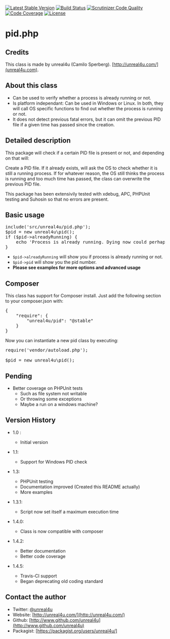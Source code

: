 [![Latest Stable Version](https://poser.pugx.org/unreal4u/pid/v/stable.png)](https://packagist.org/packages/unreal4u/pid)
[![Build Status](https://travis-ci.org/unreal4u/pid.png?branch=master)](https://travis-ci.org/unreal4u/pid)
[![Scrutinizer Code Quality](https://scrutinizer-ci.com/g/unreal4u/pid/badges/quality-score.png?s=250617550b830844374c830e955dfbdd31df3c11)](https://scrutinizer-ci.com/g/unreal4u/pid/)
[![Code Coverage](https://scrutinizer-ci.com/g/unreal4u/pid/badges/coverage.png?s=69f58ff3d306565bcde70c045878420f7bbdbd29)](https://scrutinizer-ci.com/g/unreal4u/pid/)
[![License](https://poser.pugx.org/unreal4u/pid/license.png)](https://packagist.org/packages/unreal4u/pid)

pid.php
======

Credits
--------

This class is made by unreal4u (Camilo Sperberg). [http://unreal4u.com/](unreal4u.com).

About this class
--------

* Can be used to verify whether a process is already running or not.
* Is platform independant: Can be used in Windows or Linux. In both, they will call OS specific functions to find out whether the process is running or not.
* It does not detect previous fatal errors, but it can omit the previous PID file if a given time has passed since the creation.

Detailed description
---------

This package will check if a certain PID file is present or not, and depending on that will:

Create a PID file.
If it already exists, will ask the OS to check whether it is still a running process.
If for whatever reason, the OS still thinks the process is running and too much time has passed, the class can overwrite the previous PID file.

This package has been extensivily tested with xdebug, APC, PHPUnit testing and Suhosin so that no errors are present.

Basic usage
----------

<pre>include('src/unreal4u/pid.php');
$pid = new unreal4u\pid();
if ($pid->alreadyRunning) {
    echo 'Process is already running. Dying now could perhaps be a good option';
}
</pre>
* `$pid->alreadyRunning` will show you if process is already running or not.
* `$pid->pid` will show you the pid number.
* **Please see examples for more options and advanced usage**

Composer
----------

This class has support for Composer install. Just add the following section to your composer.json with:

<pre>
{
    "require": {
        "unreal4u/pid": "@stable"
    }
}
</pre>

Now you can instantiate a new pid class by executing:

<pre>
require('vendor/autoload.php');

$pid = new unreal4u\pid();
</pre>

Pending
---------
* Better coverage on PHPUnit tests
    * Such as file system not writable
    * Or throwing some exceptions
    * Maybe a run on a windows machine?

Version History
----------

* 1.0 :
    * Initial version

* 1.1:
    * Support for Windows PID check

* 1.3:
    * PHPUnit testing
    * Documentation improved (Created this README actually)
    * More examples

* 1.3.1:
    * Script now set itself a maximum execution time

* 1.4.0:
    * Class is now compatible with composer

* 1.4.2:
    * Better documentation
    * Better code coverage
* 1.4.5:
    * Travis-CI support
    * Began deprecating old coding standard

Contact the author
-------

* Twitter:   [@unreal4u](http://twitter.com/unreal4u)
* Website:   [http://unreal4u.com/](http://unreal4u.com/)
* Github:    [http://www.github.com/unreal4u](http://www.github.com/unreal4u)
* Packagist: [https://packagist.org/users/unreal4u/]
